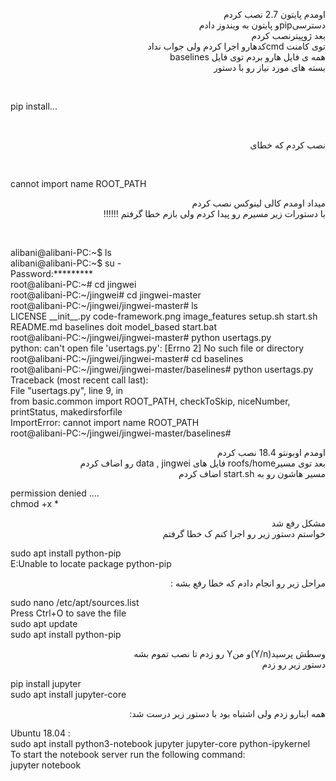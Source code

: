 <p dir="rtl" align="right">
اومدم پایتون 2.7 نصب کردم
<br/>
دسترسیpipو پایتون به ویندوز دادم
<br/>
بعد ژوپیترنصب کردم 
<br/>
توی کامنت cmdکدهارو اجرا کردم ولی جواب نداد
<br/>
همه ی فایل هارو بردم توی فایل baselines
<br/>
بسته های مورد نیاز رو با دستور 
</p>
<br/>
<p>
pip install...
</p><br/>
<p dir="rtl" align="right">
نصب کردم که خطای
</p>
<br/>
<p>
 cannot import name ROOT_PATH
</p>
<p dir="rtl" align="right">
میداد اومدم کالی لینوکس نصب کردم
<br/>
با دستورات زیر مسیرم رو پیدا کردم ولی بازم خطا گرفتم !!!!!!
</p>
<br/>
<p>
alibani@alibani-PC:~$ ls
</br>
alibani@alibani-PC:~$ su -
</br>
Password:*********
</br>
root@alibani-PC:~# cd jingwei
</br>
root@alibani-PC:~/jingwei# cd jingwei-master
</br>
root@alibani-PC:~/jingwei/jingwei-master# ls
</br>
LICENSE    __init__.py  code-framework.png  image_features  setup.sh   start.sh
</br>
README.md  baselines    doit                model_based     start.bat
</br>
root@alibani-PC:~/jingwei/jingwei-master# python usertags.py
</br>
python: can't open file 'usertags.py': [Errno 2] No such file or directory
</br>
root@alibani-PC:~/jingwei/jingwei-master# cd baselines
</br>
root@alibani-PC:~/jingwei/jingwei-master/baselines# python usertags.py
</br>
Traceback (most recent call last):
</br>
  File "usertags.py", line 9, in <module>
 </br>
    from basic.common import ROOT_PATH, checkToSkip, niceNumber, printStatus, makedirsforfile
    </br>
ImportError: cannot import name ROOT_PATH
</br>
root@alibani-PC:~/jingwei/jingwei-master/baselines#
</p>
<p dir="rtl" align="right">
اومدم اوبونتو 18.4 نصب کردم
</br>
بعد توی مسیرroofs/home فایل های data , jingwei رو اضاف کردم
</br>
مسیر هاشون رو به start.sh اضاف کردم
</p>
<p>
permission denied ....
</br>
chmod +x *
</p><p dir="rtl" align="right">
مشکل رفع شد
</br>
خواستم دستور زیر رو اجرا کنم ک خطا گرفتم 
</p><p>
sudo apt install python-pip
</br>
E:Unable to locate package python-pip</p><p dir="rtl" align="right">
مراحل زیر رو انجام دادم که خطا رفع بشه :
</p><p>sudo nano /etc/apt/sources.list
</br>Press Ctrl+O to save the file
</br>sudo apt update
</br>sudo apt install python-pip
</p><p dir="rtl" align="right">
وسطش پرسید(Y/n)و منY رو زدم تا نصب تموم بشه
</br>
دستور زیر رو زدم
</p><p>
pip install jupyter
 </br>
 sudo apt install jupyter-core
</p><p dir="rtl" align="right">
  همه اینارو زدم ولی اشتباه بود با دستور زیر درست شد:
</p>
<p>
Ubuntu 18.04 :
</br>
sudo apt install python3-notebook jupyter jupyter-core python-ipykernel  
</br>
To start the notebook server run the following command:
</br>
jupyter notebook
</p>
